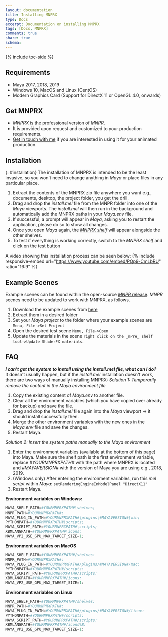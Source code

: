 ```yaml
---
layout: documentation
title: Installing MNPRX
type: Docs
excerpt: Documentation on installing MNPRX
tags: [Docs, MNPRX]
comments: true
share: true
schema:
---
```


{% include toc-side %}

## Requirements
* Maya 2017, 2018, 2019
* Windows 10, MacOS and Linux (CentOS)
* Modern Graphics Card (Support for DirectX 11 or OpenGL 4.0, onwards)


## Get MNPRX
* _MNPRX_ is the professional version of [_MNPR_](/projects/Maya-NPR).
* It is provided upon request and customized to your production requirements.
* [Get in touch with me](/about) if you are interested in using it for your animated production.


## Installation
{: #installation}
The installation of MNPRX is intended to be the least invasive, so you won't need to change anything in _Maya_ or place files in any particular place.
1. Extract the contents of the MNPRX zip file anywhere you want e.g., documents, desktop, the project folder, you get the drill.
1. Drag and drop the _install.mel_ file from the MNPR folder into one of the _Maya_ viewports. The _install.mel_ will then run in the background and automatically add the MNPRX paths in your _Maya.env_ file.
1. If successful, a prompt will appear in _Maya_, asking you to restart the application, please do so to show all changes.
1. Once you open _Maya_ again, the [_MNPRX shelf_](../shelf) will appear alongside the other shelves.
1. To test if everything is working correctly, switch to the _MNPRX shelf_ and click on the test button

A video showing this installation process can be seen below:
{% include responsive-embed url="https://www.youtube.com/embed/PQp9-CmLbRU" ratio="16:9" %}


## Example Scenes
Example scenes can be found within the open-source [_MNPR_ release](TODO). _MNPR_ scenes need to be updated to work with MNPRX, as follows.
1. Download the example scenes from [here](TODO)
1. Extract them in a desired folder
1. Set your _Maya project_ to the folder where your example scenes are `Menu, File->Set Project`
1. Open the desired test scene `Menu, File->Open`
1. Update the materials in the scene `right click on the _mPre_ shelf tool->Update ShaderFX materials`.


## FAQ
_**I can't get the system to install using the install.mel file, what can I do?**_<br>
It doesn't usually happen, but if the _install.mel_ installation doesn't work, there are two ways of manually installing MNPRX:
_Solution 1: Temporarily remove the content in the Maya environment file_

1. Copy the existing content of _Maya.env_ to another file.
2. Clear all the environment variables (which you have copied over already for backup) and save the file.
3. Drag and drop the _install.mel_ file again into the _Maya_ viewport -> it should install successfully then.
4. Merge the other environment variables with the new ones in the _Maya.env_ file and save the changes.
5. Restart Maya.

_Solution 2: Insert the system paths manually to the Maya environment_

1. Enter the environment variables (available at the bottom of this page) into Maya. Make sure the shelf path is the first environment variable, replace _#YOURMNPRXPATH#_ with the path where MNPRX is located and _#MAYAVERSION#_ with the version of Maya you are using e.g., 2018, 2019.
1. (Windows only) After entering the environment variables, run this _mel script_ within _Maya_: `setRenderingEngineInModelPanel "DirectX11"`
1. Restart Maya.


**Environment variables on Windows:**
```python
MAYA_SHELF_PATH=#YOURMNPRXPATH#\shelves;
MNPR_PATH=#YOURMNPRXPATH#;
MAYA_PLUG_IN_PATH=#YOURMNPRXPATH#\plugins\#MAYAVERSION#\win;
PYTHONPATH=#YOURMNPRXPATH#\scripts;
MAYA_SCRIPT_PATH=#YOURMNPRXPATH#\scripts;
XBMLANGPATH=#YOURMNPRXPATH#\icons;
MAYA_VP2_USE_GPU_MAX_TARGET_SIZE=1;
```

**Environment variables on MacOS**
```python
MAYA_SHELF_PATH=#YOURMNPRXPATH#/shelves:
MNPR_PATH=#YOURMNPRXPATH#:
MAYA_PLUG_IN_PATH=#YOURMNPRXPATH#/plugins/#MAYAVERSION#/mac:
PYTHONPATH=#YOURMNPRXPATH#/scripts:
MAYA_SCRIPT_PATH=#YOURMNPRXPATH#/scripts:
XBMLANGPATH=#YOURMNPRXPATH#/icons:
MAYA_VP2_USE_GPU_MAX_TARGET_SIZE=1:
```

**Environment variables on Linux**
```python
MAYA_SHELF_PATH=#YOURMNPRXPATH#/shelves:
MNPR_PATH=#YOURMNPRXPATH#:
MAYA_PLUG_IN_PATH=#YOURMNPRXPATH#/plugins/#MAYAVERSION#/linux:
PYTHONPATH=#YOURMNPRXPATH#/scripts:
MAYA_SCRIPT_PATH=#YOURMNPRXPATH#/scripts:
XBMLANGPATH=#YOURMNPRXPATH#/icons%B:
MAYA_VP2_USE_GPU_MAX_TARGET_SIZE=1:
```
